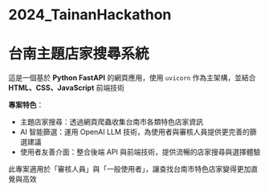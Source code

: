# 2024_TainanHackathon
# 台南主題店家搜尋系統  

這是一個基於 **Python FastAPI** 的網頁應用，使用 `uvicorn` 作為主架構，並結合 **HTML、CSS、JavaScript** 前端技術

**專案特色**：
- 主題店家搜尋：透過網頁爬蟲收集台南市各類特色店家資訊
- AI 智能篩選：運用 OpenAI LLM 技術，為使用者與審核人員提供更完善的篩選建議
- 使用者友善介面：整合後端 API 與前端技術，提供流暢的店家搜尋與選擇體驗

此專案適用於「審核人員」與「一般使用者」，讓查找台南市特色店家變得更加直覺與高效
